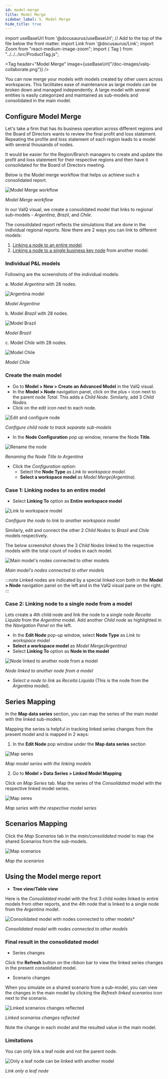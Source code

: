 ```yaml
---
id: model-merge
title: Model Merge
sidebar_label: 5. Model Merge
hide_title: true
---
```


import useBaseUrl from '@docusaurus/useBaseUrl'; // Add to the top of the file below the front matter.
import Link from '@docusaurus/Link';
import Zoom from "react-medium-image-zoom";
import { Tag } from "../../../src/ProductTag.js";

<Tag
header="Model Merge"
image={useBaseUrl("/doc-images/valq-collaborate.png")}
/>

You can now merge your models with models created by other users across workspaces. This facilitates ease of maintenance as large models can be broken down and managed independently. A large model with several entities is easily categorized and maintained as sub-models and consolidated in the main model.

## Configure Model Merge

Let's take a firm that has its business operation across different regions and the Board of Directors wants to review the final profit and loss statement.
Repeating the profile and loss statement of each region leads to a model with several thousands of nodes.

It would be easier for the Region/Branch managers to create and update the profit and loss statement for their respective regions and then have it consolidated for the Board of Directors meeting.

Below is the Model merge workflow that helps us achieve such a consolidated report.
 <div style={{ textAlign: "center" }}>
  <Zoom>
    <img alt="Model Merge workflow" src={useBaseUrl("/doc-images/storage/features/model-merge-workflow.png")} />
  </Zoom>
 </div>

*Model Merge workflow*

In our ValQ visual, we create a consolidated model that links to regional sub-models - *Argentina, Brazil*, and *Chile*.

The consolidated report reflects the simulations that are done in the individual regional reports.
Now there are 2 ways you can link to different models:

1. [Linking a node to an entire model](#case-1-linking-nodes-to-an-entire-model).
2. [Linking a node to a single business key node](#case-2-linking-node-to-a-single-node-from-a-model) from another model.

### Individual P&L models

Following are the screenshots of the individual models:

a. Model *Argentina* with 28 nodes.
 <div style={{ textAlign: "center" }}>
  <Zoom>
    <img alt="Argentina model" src={useBaseUrl("/doc-images/storage/features/argentina.png")} />
  </Zoom>
 </div>

 *Model Argentina*

b. Model *Brazil* with 28 nodes.

 <div style={{ textAlign: "center" }}>
  <Zoom>
    <img alt="Model Brazil" src={useBaseUrl("/doc-images/storage/features/brazil.png")} />
  </Zoom>
 </div>

*Model Brazil*

c. Model *Chile* with 28 nodes.

 <div style={{ textAlign: "center" }}>
  <Zoom>
    <img alt="Model Chile" src={useBaseUrl("/doc-images/storage/features/chile.png")} />
  </Zoom>
 </div>

 *Model Chile*

### Create the main model

- Go to **Model > New > Create an Advanced Model** in the ValQ visual.
- In the **Model > Node** navigation panel, click on the plus `+` icon next to the parent node *Total*. This adds a *Child Node*. Similarly, add 3 *Child Nodes*.
- Click on the edit icon next to each node.

 <div style={{ textAlign: "center" }}>
  <Zoom>
    <img alt="Edit and configure node" src={useBaseUrl("/doc-images/storage/features/edit-configure-node.png")} />
  </Zoom>
 </div>

*Configure child node to track separate sub-models*

 - In the **Node Configuration** pop up window, rename the Node **Title**.

 <div style={{ textAlign: "center" }}>
  <Zoom>
    <img alt="Rename the node" src={useBaseUrl("/doc-images/storage/features/rename-node-argentina.png")} />
  </Zoom>
 </div>

*Renaming the Node Title to Argentina*

- Click the *Configuration* option:
  - Select the **Node Type** as *Link to workspace model.*
  - **Select a workspace model** as *Model Merge(Argentina)*.

### Case 1: Linking nodes to an entire model

- Select **Linking To** option as **Entire workspace model**

 <div style={{ textAlign: "center" }}>
  <Zoom>
    <img alt="Link to workspace model" src={useBaseUrl("/doc-images/storage/features/link-node-to-argentina-model.png")} />
  </Zoom>
 </div>

*Configure the node to link to another workspace model*

Similarly, edit and connect the other 2 *Child Nodes* to *Brazil* and *Chile* models respectively.

The below screenshot shows the 3 *Child Nodes* linked to the respective models with the total count of nodes in each model.

 <div style={{ textAlign: "center" }}>
  <Zoom>
    <img alt="Main model's nodes connected to other models" src={useBaseUrl("/doc-images/storage/features/consolidated-child-nodes-linked.png")} />
  </Zoom>
 </div>

 *Main model's nodes connected to other models*

:::note
Linked nodes are indicated by a special linked icon both in the **Model > Node** navigation panel on the left and in the ValQ visual pane on the right.
:::

### Case 2: Linking node to a single node from a model

Lets create a 4th child node and link the node to a single node *Receita Liquida* from the *Argentina* model.
Add another *Child node* as highlighted in the *Navigation Panel* on the left.

- In the **Edit Node** pop-up window, select **Node Type** as *Link to workspace model*
- **Select a workspace model** as *Model Merge(Argentina)*
- Select **Linking To** option as **Node in the model**

 <div style={{ textAlign: "center" }}>
  <Zoom>
    <img alt="Node linked to another node from a model" src={useBaseUrl("/doc-images/storage/features/link-to-a-node.png")} />
  </Zoom>
 </div>

 *Node linked to another node from a model*

- *Select a node to link* as *Receita Liquida* (This is the node from the *Argentina* model).

## Series Mapping

In the **Map data series** section, you can map the series of the main model with the linked sub-models. 

Mapping the series is helpful in tracking linked series changes from the present model and is mapped in 2 ways: 

1. In the **Edit Node** pop window under the **Map data series** section

 <div style={{ textAlign: "center" }}>
  <Zoom>
    <img alt="Map series" src={useBaseUrl("/doc-images/storage/features/map-series-edit-node.png")} />
  </Zoom>
 </div>

 *Map model series with the linking models*

2. Go to **Model > Data Series > Linked Model Mapping**

Click on *Map Series* tab. Map the series of the *Consolidated* model with the respective linked model series.

 <div style={{ textAlign: "center" }}>
  <Zoom>
    <img alt="Map seres" src={useBaseUrl("/doc-images/storage/features/map-series.png")} />
  </Zoom>
 </div>

 *Map series with the respective model series*

## Scenarios Mapping

Click the *Map Scenarios* tab in the *main/consolidated* model to map the shared Scenarios from the sub-models.

 <div style={{ textAlign: "center" }}>
  <Zoom>
    <img alt="Map scenarios" src={useBaseUrl("/doc-images/storage/features/model-merge-mapping_scenarios.png")} />
  </Zoom>
 </div>

 *Map the scenarios*

## Using the Model merge report

- **Tree view/Table view**

Here is the *Consolidated* model with the first 3 child nodes linked to entire models from other reports, and the 4th node that is linked to a single node from the *Argentina* model.
 <div style={{ textAlign: "center" }}>
  <Zoom>
    <img alt="Consolidated model with nodes connected to other models*" src={useBaseUrl("/doc-images/storage/features/consolidated-nodes.png")} />
  </Zoom>
 </div>

*Consolidated model with nodes connected to other models*

### Final result in the consolidated model

- Series changes

Click the **Refresh** button on the ribbon bar to view the linked series changes in the present consolidated model.

- Scenario changes

When you simulate on a shared scenario from a sub-model, you can view the changes in the main model by clicking the *Refresh linked scenarios* icon next to the scenario.

 <div style={{ textAlign: "center" }}>
  <Zoom>
    <img alt="Linked scenarios changes reflected" src={useBaseUrl("/doc-images/storage/features/scenario-mapping-refreshed.png")} />
  </Zoom>
 </div>

 *Linked scenarios changes reflected*

Note the change in each model and the resulted value in the main model.

### Limitations

You can only link a leaf node and not the parent node.

 <div style={{ textAlign: "center" }}>
  <Zoom>
    <img alt="Only a leaf node can be linked with another model" src={useBaseUrl("/doc-images/storage/features/link-only-leaf-node.png")} />
  </Zoom>
 </div>

*Link only a leaf node*